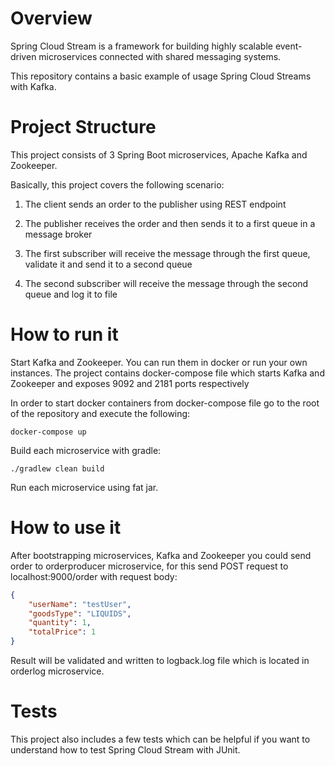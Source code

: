 # Overview

Spring Cloud Stream is a framework for building highly scalable event-driven microservices connected with shared messaging systems.

This repository contains a basic example of usage Spring Cloud Streams with Kafka.

# Project Structure

This project consists of 3 Spring Boot microservices, Apache Kafka and Zookeeper.

Basically, this project covers the following scenario:

1) The client sends an order to the publisher using REST endpoint

2) The publisher receives the order and then sends it to a first queue in a message broker

3) The first subscriber will receive the message through the first queue, validate it and send it to a second queue

4) The second subscriber will receive the message through the second queue and log it to file

# How to run it

Start Kafka and Zookeeper. You can run them in docker or run your own instances. The project contains 
docker-compose file which starts Kafka and Zookeeper and exposes 9092 and 2181 ports respectively

In order to start docker containers from docker-compose file go to the root of the repository and execute the following:

```console
docker-compose up
```

Build each microservice with gradle:

```console
./gradlew clean build
```

Run each microservice using fat jar.

# How to use it

After bootstrapping microservices, Kafka and Zookeeper you could send order to orderproducer microservice, for this
send POST request to localhost:9000/order with request body:

```json
{
    "userName": "testUser",
    "goodsType": "LIQUIDS",
    "quantity": 1,
    "totalPrice": 1
}
```

Result will be validated and written to logback.log file which is located in orderlog microservice.

# Tests

This project also includes a few tests which can be helpful if you want to understand how to
test Spring Cloud Stream with JUnit.